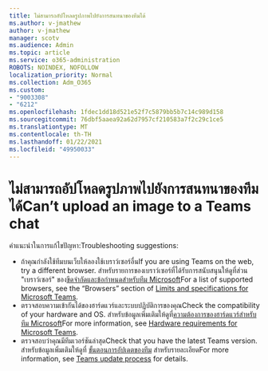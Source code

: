 ```yaml
---
title: ไม่สามารถอัปโหลดรูปภาพไปยังการสนทนาของทีมได้
ms.author: v-jmathew
author: v-jmathew
manager: scotv
ms.audience: Admin
ms.topic: article
ms.service: o365-administration
ROBOTS: NOINDEX, NOFOLLOW
localization_priority: Normal
ms.collection: Adm_O365
ms.custom:
- "9003308"
- "6212"
ms.openlocfilehash: 1fdec1dd18d521e52f7c5879bb5b7c14c989d158
ms.sourcegitcommit: 76dbf5aaea92a62d7957cf210583a7f2c29c1ce5
ms.translationtype: MT
ms.contentlocale: th-TH
ms.lasthandoff: 01/22/2021
ms.locfileid: "49950033"
---
```

# <a name="cant-upload-an-image-to-a-teams-chat"></a><span data-ttu-id="8af3a-102">ไม่สามารถอัปโหลดรูปภาพไปยังการสนทนาของทีมได้</span><span class="sxs-lookup"><span data-stu-id="8af3a-102">Can’t upload an image to a Teams chat</span></span>

<span data-ttu-id="8af3a-103">คำแนะนำในการแก้ไขปัญหา:</span><span class="sxs-lookup"><span data-stu-id="8af3a-103">Troubleshooting suggestions:</span></span>

- <span data-ttu-id="8af3a-104">ถ้าคุณกำลังใช้ทีมบนเว็บให้ลองใช้เบราว์เซอร์อื่น</span><span class="sxs-lookup"><span data-stu-id="8af3a-104">If you are using Teams on the web, try a different browser.</span></span> <span data-ttu-id="8af3a-105">สำหรับรายการของเบราว์เซอร์ที่ได้รับการสนับสนุนให้ดูที่ส่วน "เบราว์เซอร์" ของ[ขีดจำกัดและข้อกำหนดสำหรับทีม Microsoft](https://docs.microsoft.com/microsoftteams/limits-specifications-teams)</span><span class="sxs-lookup"><span data-stu-id="8af3a-105">For a list of supported browsers, see the “Browsers” section of [Limits and specifications for Microsoft Teams](https://docs.microsoft.com/microsoftteams/limits-specifications-teams).</span></span>
- <span data-ttu-id="8af3a-106">ตรวจสอบความเข้ากันได้ของฮาร์ดแวร์และระบบปฏิบัติการของคุณ</span><span class="sxs-lookup"><span data-stu-id="8af3a-106">Check the compatibility of your hardware and OS.</span></span> <span data-ttu-id="8af3a-107">สำหรับข้อมูลเพิ่มเติมให้ดูที่[ความต้องการของฮาร์ดแวร์สำหรับทีม Microsoft](https://docs.microsoft.com/microsoftteams/hardware-requirements-for-the-teams-app)</span><span class="sxs-lookup"><span data-stu-id="8af3a-107">For more information, see [Hardware requirements for Microsoft Teams](https://docs.microsoft.com/microsoftteams/hardware-requirements-for-the-teams-app).</span></span>
- <span data-ttu-id="8af3a-108">ตรวจสอบว่าคุณมีทีมเวอร์ชันล่าสุด</span><span class="sxs-lookup"><span data-stu-id="8af3a-108">Check that you have the latest Teams version.</span></span> <span data-ttu-id="8af3a-109">สำหรับข้อมูลเพิ่มเติมให้ดูที่ [ขั้นตอนการอัปเดตของทีม](https://docs.microsoft.com/microsoftteams/teams-client-update) สำหรับรายละเอียด</span><span class="sxs-lookup"><span data-stu-id="8af3a-109">For more information, see [Teams update process](https://docs.microsoft.com/microsoftteams/teams-client-update) for details.</span></span>
